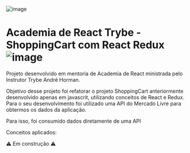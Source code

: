 ![image](https://user-images.githubusercontent.com/104525137/194192529-a199b5cd-18fa-4196-9e00-35f3ab5689c2.png)

# Academia de React Trybe - ShoppingCart com React Redux ![image](https://user-images.githubusercontent.com/104525137/194197694-9c5c2485-ee9c-4957-981c-ce2b51375a42.png)


Projeto desenvolvido em mentoria de  Academia de React ministrada pelo Instrutor Trybe André Horman.

Objetivo desse projeto foi refatorar o projeto ShoppingCart anteriormente desenvolvido apenas em javascrit, utilizando conceitos de React e Redux.
Para o seu desenvolvimento foi utilizado uma API do Mercado Livre para obtermos os dados da aplicação.


Para isso, foi consumido dados diretamente de uma API

Conceitos aplicados:

⚠ Em construção ⚠

